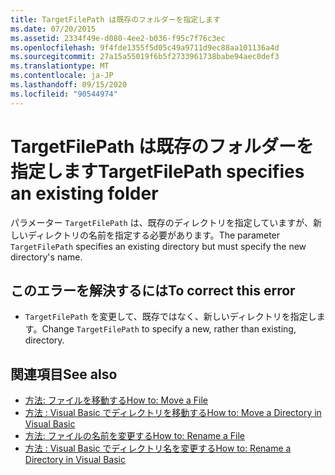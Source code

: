```yaml
---
title: TargetFilePath は既存のフォルダーを指定します
ms.date: 07/20/2015
ms.assetid: 2334f49e-d080-4ee2-b036-f95c7f76c3ec
ms.openlocfilehash: 9f4fde1355f5d05c49a9711d9ec88aa101136a4d
ms.sourcegitcommit: 27a15a55019f6b5f2733961738babe94aec0def3
ms.translationtype: MT
ms.contentlocale: ja-JP
ms.lasthandoff: 09/15/2020
ms.locfileid: "90544974"
---
```

# <a name="targetfilepath-specifies-an-existing-folder"></a><span data-ttu-id="ceea9-102">TargetFilePath は既存のフォルダーを指定します</span><span class="sxs-lookup"><span data-stu-id="ceea9-102">TargetFilePath specifies an existing folder</span></span>
<span data-ttu-id="ceea9-103">パラメーター `TargetFilePath` は、既存のディレクトリを指定していますが、新しいディレクトリの名前を指定する必要があります。</span><span class="sxs-lookup"><span data-stu-id="ceea9-103">The parameter `TargetFilePath` specifies an existing directory but must specify the new directory's name.</span></span>  
  
## <a name="to-correct-this-error"></a><span data-ttu-id="ceea9-104">このエラーを解決するには</span><span class="sxs-lookup"><span data-stu-id="ceea9-104">To correct this error</span></span>  
  
- <span data-ttu-id="ceea9-105">`TargetFilePath` を変更して、既存ではなく、新しいディレクトリを指定します。</span><span class="sxs-lookup"><span data-stu-id="ceea9-105">Change `TargetFilePath` to specify a new, rather than existing, directory.</span></span>  
  
## <a name="see-also"></a><span data-ttu-id="ceea9-106">関連項目</span><span class="sxs-lookup"><span data-stu-id="ceea9-106">See also</span></span>

- [<span data-ttu-id="ceea9-107">方法: ファイルを移動する</span><span class="sxs-lookup"><span data-stu-id="ceea9-107">How to: Move a File</span></span>](../developing-apps/programming/drives-directories-files/how-to-move-a-file.md)
- <span data-ttu-id="ceea9-108">[方法 : Visual Basic でディレクトリを移動する](/previous-versions/visualstudio/visual-studio-2010/ct88d1f1(v=vs.100))</span><span class="sxs-lookup"><span data-stu-id="ceea9-108">[How to: Move a Directory in Visual Basic](/previous-versions/visualstudio/visual-studio-2010/ct88d1f1(v=vs.100))</span></span>
- [<span data-ttu-id="ceea9-109">方法: ファイルの名前を変更する</span><span class="sxs-lookup"><span data-stu-id="ceea9-109">How to: Rename a File</span></span>](../developing-apps/programming/drives-directories-files/how-to-rename-a-file.md)
- <span data-ttu-id="ceea9-110">[方法 : Visual Basic でディレクトリ名を変更する](/previous-versions/visualstudio/visual-studio-2010/45we914z(v=vs.100))</span><span class="sxs-lookup"><span data-stu-id="ceea9-110">[How to: Rename a Directory in Visual Basic](/previous-versions/visualstudio/visual-studio-2010/45we914z(v=vs.100))</span></span>
